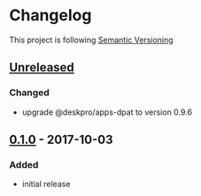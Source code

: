 # Changelog

This project is following [Semantic Versioning](http://semver.org)

## [Unreleased][]

### Changed

- upgrade @deskpro/apps-dpat to version 0.9.6

## [0.1.0][] - 2017-10-03

### Added

 - initial release
 
[Unreleased]: https://github.com/DeskproApps/fullstory/compare/v0.1.0...HEAD
[0.1.0]: https://github.com/DeskproApps/fullstory/compare/master...v0.1.0